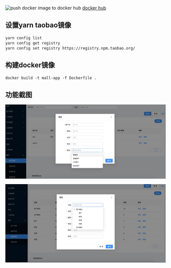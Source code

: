 
![push docker image to docker hub](https://github.com/jast90/react-tutorial/workflows/push%20docker%20image%20to%20docker%20hub/badge.svg) 
[docker hub](https://hub.docker.com/repository/docker/jast90/web-mall)

## 设置yarn taobao镜像

```
yarn config list
yarn config get registry
yarn config set registry https://registry.npm.taobao.org/
```

## 构建docker镜像

```
docker build -t mall-app -f Dockerfile .
```

## 功能截图

![user-add](./images/user-add.png)

![resource-add](./images/resource-add.png)
